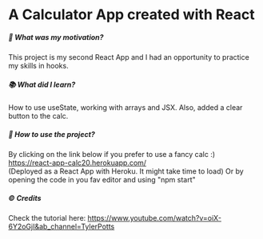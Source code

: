 # A Calculator App created with React
##### :muscle: What was my motivation?
This project is my second React App and I had an opportunity to practice my skills in hooks.
##### :books: What did I learn?
How to use useState, working with arrays and JSX. Also, added a clear button to the calc. 
##### :flashlight: How to use the project?
By clicking on the link below if you prefer to use a fancy calc :) 
https://react-app-calc20.herokuapp.com/  
(Deployed as a React App with Heroku. It might take time to load)
Or by opening the code in you fav editor and using "npm start"
##### :copyright: Credits
Check the tutorial here: https://www.youtube.com/watch?v=oiX-6Y2oGjI&ab_channel=TylerPotts
